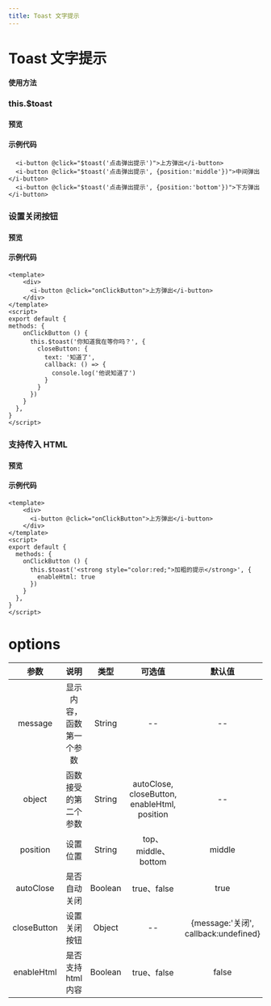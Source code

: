 ```yaml
---
title: Toast 文字提示
---
```

# Toast 文字提示

**使用方法**

### this.$toast

#### 预览

<ClientOnly>
<toast-demo-1></toast-demo-1>
</ClientOnly>

#### 示例代码

```vue
  <i-button @click="$toast('点击弹出提示')">上方弹出</i-button>
  <i-button @click="$toast('点击弹出提示', {position:'middle'})">中间弹出</i-button>
  <i-button @click="$toast('点击弹出提示', {position:'bottom'})">下方弹出</i-button>
```

### 设置关闭按钮

#### 预览

<ClientOnly>
<toast-demo-2></toast-demo-2>
</ClientOnly>

#### 示例代码

```vue
<template>
    <div>
      <i-button @click="onClickButton">上方弹出</i-button>
    </div>
</template>
<script>
export default {
methods: {
    onClickButton () {
      this.$toast('你知道我在等你吗？', {
        closeButton: {
          text: '知道了',
          callback: () => {
            console.log('他说知道了')
          }
        }
      })
    }
  },
}
</script>
```

### 支持传入 HTML

#### 预览

<ClientOnly>
<toast-demo-3></toast-demo-3>
</ClientOnly>

#### 示例代码

```vue
<template>
    <div>
      <i-button @click="onClickButton">上方弹出</i-button>
    </div>
</template>
<script>
export default {
  methods: {
    onClickButton () {
      this.$toast('<strong style="color:red;">加粗的提示</strong>', {
        enableHtml: true
      })
    }
  },
}
</script>
```

# options
|参数| 说明 |  类型  | 可选值 | 默认值 |
| :-------------: |:-------------:| :-----:|:-----:|:-----:|
| message | 显示内容，函数第一个参数 |    String | --| --
| object | 函数接受的第二个参数 |    String | autoClose, closeButton, enableHtml, position| --
| position | 设置位置 |    String | top、middle、bottom| middle
|autoClose|是否自动关闭|Boolean|true、false|true
| closeButton | 设置关闭按钮      |  Object |--| {message:'关闭', callback:undefined}
|enableHtml|是否支持html内容|Boolean|true、false|false
